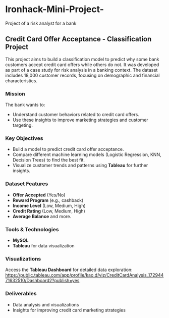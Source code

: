# Ironhack-Mini-Project-
Project of a risk analyst for a bank 

## Credit Card Offer Acceptance - Classification Project
This project aims to build a classification model to predict why some bank customers accept credit card offers while others do not. It was developed as part of a case study for risk analysis in a banking context. The dataset includes 18,000 customer records, focusing on demographic and financial characteristics.

### Mission
The bank wants to:
- Understand customer behaviors related to credit card offers.
- Use these insights to improve marketing strategies and customer targeting.

### Key Objectives
- Build a model to predict credit card offer acceptance.
- Compare different machine learning models (Logistic Regression, KNN, Decision Trees) to find the best fit.
- Visualize customer trends and patterns using **Tableau** for further insights.

### Dataset Features
- **Offer Accepted** (Yes/No)
- **Reward Program** (e.g., cashback)
- **Income Level** (Low, Medium, High)
- **Credit Rating** (Low, Medium, High)
- **Average Balance** and more.

### Tools & Technologies
- **MySQL**
- **Tableau** for data visualization

### Visualizations
Access the **Tableau Dashboard** for detailed data exploration: https://public.tableau.com/app/profile/kao.d/viz/CreditCardAnalysis_17294471632510/Dashboard2?publish=yes

### Deliverables
- Data analysis and visualizations
- Insights for improving credit card marketing strategies


